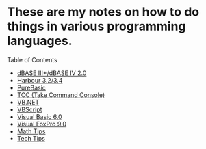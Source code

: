 <title>Joe's Notes</title>

# These are my notes on how to do things in various programming languages.

Table of Contents
* [dBASE III+/dBASE IV 2.0](dbase.html)
* [Harbour 3.2/3.4](./Harbour.html)
* [PureBasic](./PureBasic.html)
* [TCC (Take Command Console)](TCC.html)
* [VB.NET](./VB.NET.html)
* [VBScript](./VBScript.html)
* [Visual Basic 6.0](./Visual-Basic-6.0.html)
* [Visual FoxPro 9.0](./Visual-FoxPro.html)
* [Math Tips](https://twitter.com/JoeC4281/timelines/1612512630039535620)
* [Tech Tips](https://twitter.com/JoeC4281/timelines/1612512033802518530)
